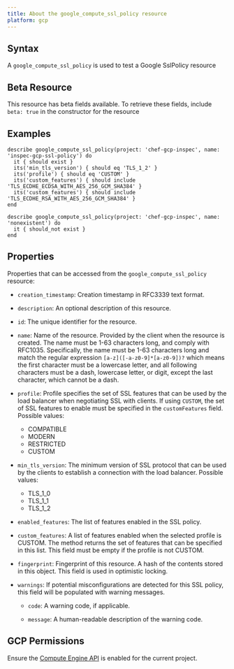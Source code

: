 ```yaml
---
title: About the google_compute_ssl_policy resource
platform: gcp
---
```


## Syntax
A `google_compute_ssl_policy` is used to test a Google SslPolicy resource


## Beta Resource
This resource has beta fields available. To retrieve these fields, include `beta: true` in the constructor for the resource

## Examples
```
describe google_compute_ssl_policy(project: 'chef-gcp-inspec', name: 'inspec-gcp-ssl-policy') do
  it { should exist }
  its('min_tls_version') { should eq 'TLS_1_2' }
  its('profile') { should eq 'CUSTOM' }
  its('custom_features') { should include 'TLS_ECDHE_ECDSA_WITH_AES_256_GCM_SHA384' }
  its('custom_features') { should include 'TLS_ECDHE_RSA_WITH_AES_256_GCM_SHA384' }
end

describe google_compute_ssl_policy(project: 'chef-gcp-inspec', name: 'nonexistent') do
  it { should_not exist }
end
```

## Properties
Properties that can be accessed from the `google_compute_ssl_policy` resource:


  * `creation_timestamp`: Creation timestamp in RFC3339 text format.

  * `description`: An optional description of this resource.

  * `id`: The unique identifier for the resource.

  * `name`: Name of the resource. Provided by the client when the resource is created. The name must be 1-63 characters long, and comply with RFC1035. Specifically, the name must be 1-63 characters long and match the regular expression `[a-z]([-a-z0-9]*[a-z0-9])?` which means the first character must be a lowercase letter, and all following characters must be a dash, lowercase letter, or digit, except the last character, which cannot be a dash.

  * `profile`: Profile specifies the set of SSL features that can be used by the load balancer when negotiating SSL with clients. If using `CUSTOM`, the set of SSL features to enable must be specified in the `customFeatures` field.
  Possible values:
    * COMPATIBLE
    * MODERN
    * RESTRICTED
    * CUSTOM

  * `min_tls_version`: The minimum version of SSL protocol that can be used by the clients to establish a connection with the load balancer.
  Possible values:
    * TLS_1_0
    * TLS_1_1
    * TLS_1_2

  * `enabled_features`: The list of features enabled in the SSL policy.

  * `custom_features`: A list of features enabled when the selected profile is CUSTOM. The method returns the set of features that can be specified in this list. This field must be empty if the profile is not CUSTOM.

  * `fingerprint`: Fingerprint of this resource. A hash of the contents stored in this object. This field is used in optimistic locking.

  * `warnings`: If potential misconfigurations are detected for this SSL policy, this field will be populated with warning messages.

    * `code`: A warning code, if applicable.

    * `message`: A human-readable description of the warning code.


## GCP Permissions

Ensure the [Compute Engine API](https://console.cloud.google.com/apis/library/compute.googleapis.com/) is enabled for the current project.
